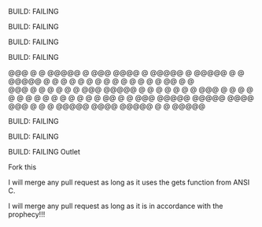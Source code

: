 BUILD: FAILING

BUILD: FAILING

BUILD: FAILING

BUILD: FAILING

@@@  @   @ @@@@@ @    @@@       @@@@   @   @@@@@ @    @@@@@ @   @ @@@@@ 
@  @ @   @   @   @    @  @      @     @ @    @   @      @   @@  @ @     
@@@  @   @   @   @    @   @     @@@  @@@@@   @   @      @   @ @ @ @ @@@ 
@  @ @   @   @   @    @  @      @    @   @   @   @      @   @  @@ @   @ 
@@@  @@@@@ @@@@@ @@@@ @@@       @    @   @ @@@@@ @@@@ @@@@@ @   @ @@@@@ 

BUILD: FAILING

BUILD: FAILING

BUILD: FAILING
Outlet

Fork this


I will merge any pull request as long as it uses the gets function from ANSI C.

I will merge any pull request as long as it is in accordance with the prophecy!!!

